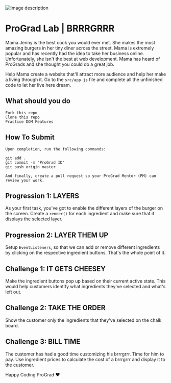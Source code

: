 ![Image description](https://i1.faceprep.in/ProGrad/face-logo-resized.png)

# ProGrad Lab | BRRRGRRR

Mama Jenny is the best cook you would ever met. She makes the most amazing burgers in her tiny diner across the street. Mama is extremely popular and has recently had the idea to take her business online. Unfortunately, she isn't the best at web development. Mama has heard of ProGrads and she thought you could do a great job. 

Help Mama create a website that'll attract more audience and help her make a living through it. Go to the `src/app.js` file and complete all the unfinished code to let her live here dream.

## What should you do
```
Fork this repo
Clone this repo
Practice DOM Features
```

## How To Submit
```
Upon completion, run the following commands:

git add .
git commit -m "ProGrad ID"
git push origin master

And finally, create a pull request so your ProGrad Mentor (PM) can review your work.
```

## Progression 1: LAYERS

As your first task, you've got to enable the different layers of the burger on the screen. Create a `render()` for each ingredient and make sure that it displays the selected layer.

## Progression 2: LAYER THEM UP

Setup `EventListeners`, so that we can add or remove different ingredients by clicking on the respective ingredient buttons. That's the whole point of it.

## Challenge 1: IT GETS CHEESEY

Make the ingredient buttons pop up based on their current active state. This would help customers identify what ingredients they've selected and what's left out.

## Challenge 2: TAKE THE ORDER

Show the customer only the ingredients that they've selected on the chalk board.

## Challenge 3: BILL TIME

The customer has had a good time customizing his brrrgrrr. Time for him to pay. Use ingredient prices to calculate the cost of a brrrgrrr and display it to the customer.

Happy Coding ProGrad ❤️

